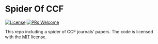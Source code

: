 # Spider Of CCF
[![License](https://img.shields.io/badge/license-MIT-blue.svg)](LICENSE) [![PRs Welcome](https://img.shields.io/badge/PRs-welcome-brightgreen.svg)](https://github.com/Lmy0217/SpiderOfCCF/pulls)

This repo including a spider of CCF journals' papers. The code is licensed with the [MIT](LICENSE) license.
